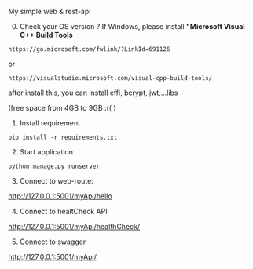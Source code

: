 My simple web & rest-api

0. Check your OS version ?
If Windows, please install **"Microsoft Visual C++ Build Tools**
```
https://go.microsoft.com/fwlink/?LinkId=691126
```
or
```
https://visualstudio.microsoft.com/visual-cpp-build-tools/
```

after install this, you can install cffi, bcrypt, jwt,...libs

(free space from 4GB to 9GB :(( )

1. Install requirement


```
pip install -r requirements.txt
```


2. Start application

```
python manage.py runserver
```

3. Connect to web-route:

http://127.0.0.1:5001/myApi/hello


4. Connect to healtCheck API

http://127.0.0.1:5001/myApi/healthCheck/


5. Connect to swagger

http://127.0.0.1:5001/myApi/

